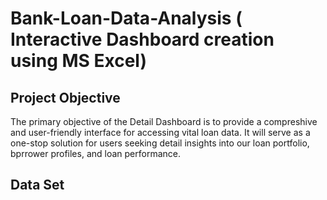 # Bank-Loan-Data-Analysis ( Interactive Dashboard creation using MS Excel)
## Project Objective
The primary objective of the Detail Dashboard is to provide a compreshive and user-friendly interface for accessing vital loan data. It will serve as a one-stop solution for users seeking detail insights into our loan portfolio, bprrower profiles, and loan performance.
## Data Set

